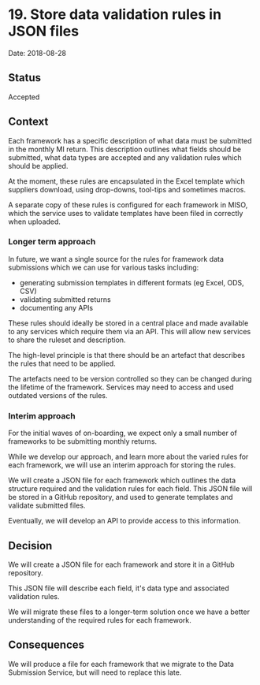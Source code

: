 # 19. Store data validation rules in JSON files

Date: 2018-08-28

## Status

Accepted

## Context

Each framework has a specific description of what data must be submitted in the
monthly MI return. This description outlines what fields should be submitted,
what data types are accepted and any validation rules which should be applied.

At the moment, these rules are encapsulated in the Excel template which
suppliers download, using drop-downs, tool-tips and sometimes macros.

A separate copy of these rules is configured for each framework in MISO, which
the service uses to validate templates have been filed in correctly when
uploaded.

### Longer term approach

In future, we want a single source for the rules for framework data submissions
which we can use for various tasks including:
- generating submission templates in different formats (eg Excel, ODS, CSV)
- validating submitted returns
- documenting any APIs

These rules should ideally be stored in a central place and made available to
any services which require them via an API. This will allow new services to
share the ruleset and description.

The high-level principle is that there should be an artefact that describes the
rules that need to be applied.

The artefacts need to be version controlled so they can be changed during the
lifetime of the framework. Services may need to access and used outdated
versions of the rules.


### Interim approach

For the initial waves of on-boarding, we expect only a small number of
frameworks to be submitting monthly returns.

While we develop our approach, and learn more about the varied rules for each
framework, we will use an interim approach for storing the rules.

We will create a JSON file for each framework which outlines the data structure
required and the validation rules for each field. This JSON file will be stored
in a GitHub repository, and used to generate templates and validate submitted
files.

Eventually, we will develop an API to provide access to this information.

## Decision

We will create a JSON file for each framework and store it in a GitHub
repository.

This JSON file will describe each field, it's data type and associated
validation rules.

We will migrate these files to a longer-term solution once we have a better
understanding of the required rules for each framework.

## Consequences

We will produce a file for each framework that we migrate to the Data Submission
Service, but will need to replace this late.
